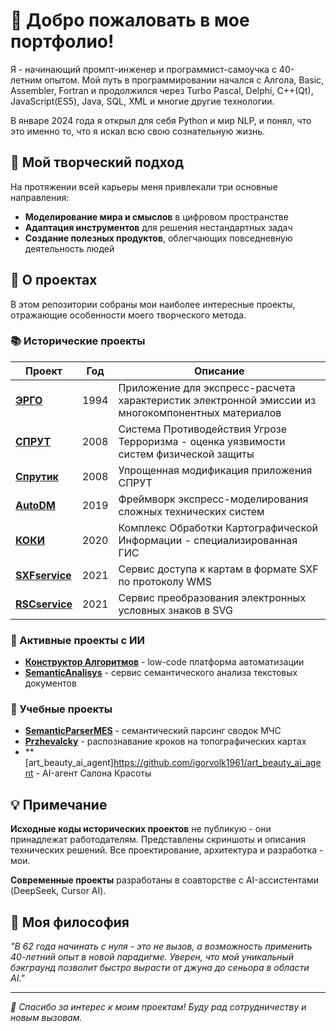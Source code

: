 # 👋 Добро пожаловать в мое портфолио!

Я - начинающий промпт-инженер и программист-самоучка с 40-летним опытом. Мой путь в программировании начался с Алгола, Basic, Assembler, Fortran и продолжился через Turbo Pascal, Delphi, C++(Qt), JavaScript(ES5), Java, SQL, XML и многие другие технологии.

В январе 2024 года я открыл для себя Python и мир NLP, и понял, что это именно то, что я искал всю свою сознательную жизнь.

## 🎯 Мой творческий подход

На протяжении всей карьеры меня привлекали три основные направления:
- **Моделирование мира и смыслов** в цифровом пространстве
- **Адаптация инструментов** для решения нестандартных задач
- **Создание полезных продуктов**, облегчающих повседневную деятельность людей

## 🚀 О проектах

В этом репозитории собраны мои наиболее интересные проекты, отражающие особенности моего творческого метода.

### 📚 Исторические проекты

| Проект | Год | Описание |
|--------|-----|----------|
| **[ЭРГО](https://github.com/igorvolk1961/ergo)** | 1994 | Приложение для экспресс-расчета характеристик электронной эмиссии из многокомпонентных материалов |
| **[СПРУТ](https://github.com/igorvolk1961/sprut)** | 2008 | Система Противодействия Угрозе Терроризма - оценка уязвимости систем физической защиты |
| **[Спрутик](https://github.com/igorvolk1961/sprutik)** | 2008 | Упрощенная модификация приложения СПРУТ |
| **[AutoDM](https://github.com/igorvolk1961/AutoDM)** | 2019 | Фреймворк экспресс-моделирования сложных технических систем |
| **[КОКИ](https://github.com/igorvolk1961/koki)** | 2020 | Комплекс Обработки Картографической Информации - специализированная ГИС |
| **[SXFservice](https://github.com/igorvolk1961/SXFservice)** | 2021 | Сервис доступа к картам в формате SXF по протоколу WMS |
| **[RSCservice](https://github.com/igorvolk1961/RSCservice)** | 2021 | Сервис преобразования электронных условных знаков в SVG |

### 🤖 Активные проекты с ИИ

- **[Конструктор Алгоритмов](https://github.com/igorvolk1961/algorithm-builder)** - low-code платформа автоматизации
- **[SemanticAnalisys](https://github.com/igorvolk1961/SemanticAnalisys)** - сервис семантического анализа текстовых документов

### 📖 Учебные проекты

- **[SemanticParserMES](https://github.com/igorvolk1961/SemanticParserMES)** - семантический парсинг сводок МЧС
- **[Przhevalcky](https://github.com/igorvolk1961/przhevalsky)** - распознавание кроков на топографических картах
- **[art_beauty_ai_agent]https://github.com/igorvolk1961/art_beauty_ai_agent - АI-агент Салона Красоты

## 💡 Примечание

**Исходные коды исторических проектов** не публикую - они принадлежат работодателям. Представлены скриншоты и описания технических решений.  Все проектирование, архитектура и разработка - мои.

**Современные проекты** разработаны в соавторстве с AI-ассистентами (DeepSeek, Cursor AI).

## 🌟 Моя философия

*"В 62 года начинать с нуля - это не вызов, а возможность применить 40-летний опыт в новой парадигме. Уверен, что мой уникальный бэкграунд позволит быстро вырасти от джуна до сеньора в области AI."*

---

*💫 Спасибо за интерес к моим проектам! Буду рад сотрудничеству и новым вызовам.*
